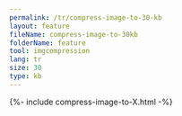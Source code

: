 ```yaml
---
permalink: /tr/compress-image-to-30-kb
layout: feature
fileName: compress-image-to-30kb
folderName: feature
tool: imgcompression
lang: tr
size: 30
type: kb
---
```


{%- include compress-image-to-X.html -%}
